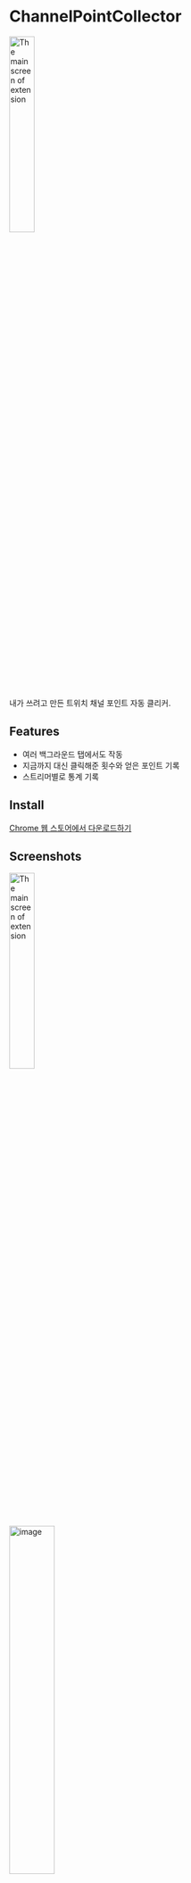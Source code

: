 # ChannelPointCollector

<img src="https://github.com/khk4912/ChannelPointCollector/assets/30457148/748f58bb-5b75-4e81-b8ef-60b9c8af3fb6"  alt="The main screen of extension" width="30%">

내가 쓰려고 만든 트위치 채널 포인트 자동 클리커.

## Features

- 여러 백그라운드 탭에서도 작동
- 지금까지 대신 클릭해준 횟수와 얻은 포인트 기록
- 스트리머별로 통계 기록

## Install

[Chrome 웹 스토어에서 다운로드하기](https://chromewebstore.google.com/detail/channelpointcollector/kcchcgnjpblaokmpnbgdkklghncjlkli)

## Screenshots

<img src="https://github.com/khk4912/ChannelPointCollector/assets/30457148/748f58bb-5b75-4e81-b8ef-60b9c8af3fb6"  alt="The main screen of extension" width="30%">
<br />
<img width="40%" alt="image" src="https://github.com/khk4912/ChannelPointCollector/assets/30457148/ab9b5ca7-b31b-4c3d-86d8-da63c0ed7a3f">

<div> Icons made by <a href="https://www.flaticon.com/authors/freepik" title="Freepik"> Freepik </a> from <a href="https://www.flaticon.com/" title="Flaticon">www.flaticon.com</a></div>
